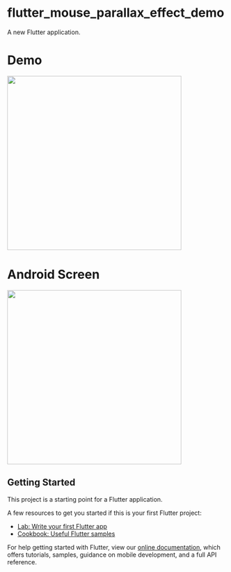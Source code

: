 # flutter_mouse_parallax_effect_demo

A new Flutter application.

# Demo
<img src="https://user-images.githubusercontent.com/59611415/112309530-738f0500-8cc9-11eb-9f42-64cf9ee5d839.gif" height =400>

# Android Screen
<img height="400px" src="https://user-images.githubusercontent.com/59611415/112309629-8efa1000-8cc9-11eb-99c7-9bed211c477b.png">


## Getting Started

This project is a starting point for a Flutter application.

A few resources to get you started if this is your first Flutter project:

- [Lab: Write your first Flutter app](https://flutter.dev/docs/get-started/codelab)
- [Cookbook: Useful Flutter samples](https://flutter.dev/docs/cookbook)

For help getting started with Flutter, view our
[online documentation](https://flutter.dev/docs), which offers tutorials,
samples, guidance on mobile development, and a full API reference.
